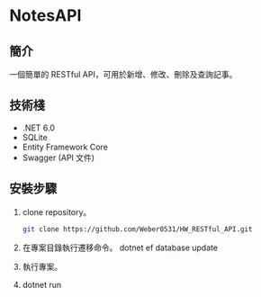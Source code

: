 # NotesAPI

## 簡介
一個簡單的 RESTful API，可用於新增、修改、刪除及查詢記事。

## 技術棧
- .NET 6.0
- SQLite
- Entity Framework Core
- Swagger (API 文件)

## 安裝步驟
1. clone repository。
   ```bash
   git clone https://github.com/Weber0531/HW_RESTful_API.git
   
2. 在專案目錄執行遷移命令。
dotnet ef database update

3. 執行專案。
4. dotnet run
